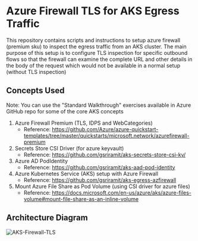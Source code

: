 # Azure Firewall TLS for AKS Egress Traffic
This repository contains scripts and instructions to setup azure firewall (premium sku) to inspect the egress traffic from an AKS cluster. The main purpose of this setup is to configure TLS inspection for specific outbound flows so that the firewall can examine the complete URL and other details in the body of the request which would not be available in a normal setup (without TLS inspection)

## Concepts Used
Note: You can use the "Standard Walkthrough" exercises available in Azure GitHub repo for some of the core AKS concepts 
1. Azure Firewall Premium (TLS, IDPS and WebCategories)
   - Reference: https://github.com/Azure/azure-quickstart-templates/tree/master/quickstarts/microsoft.network/azurefirewall-premium
2. Secrets Store CSI Driver (for azure keyvault)
   - Reference: https://github.com/gsriramit/aks-secrets-store-csi-kv/
3. Azure AD PodIdentity 
   -  Reference: https://github.com/gsriramit/aks-aad-pod-identity 
4. Azure Kubernetes Service (AKS) setup with Azure Firewall
   - Reference: https://github.com/gsriramit/aks-egress-azfirewall
5. Mount Azure File Share as Pod Volume (using CSI driver for azure files)
   - Reference: https://docs.microsoft.com/en-us/azure/aks/azure-files-volume#mount-file-share-as-an-inline-volume


## Architecture Diagram
![AKS-Firewall-TLS](https://user-images.githubusercontent.com/13979783/155938120-3377df9f-f762-4992-8e67-be6605d5a23b.png)
